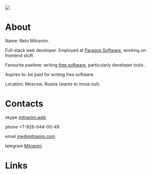 <div style="margin-bottom: 0"><img src="/images/small/face.jpg" class="right"></div>

# About

Name: Nelo Mitranim.

Full-stack web developer. Employed at
[Paragon Software](http://paragon-software.com), working on frontend stuff.

Favourite pastime: writing [free software](/projects/), particularly
developer tools [](http://mitranim.com/atril/).

Aspires to: be paid for writing free software.

Location: Moscow, Russia (wants to move out).

# Contacts

<span class="sf-icon-skype inline"></span>skype [mitranim.web](skype:mitranim.web?chat)

<span class="sf-icon-mobile inline"></span><span>phone +7-926-044-00-49</span>

<span class="sf-icon-at inline"></span>email [me@mitranim.com](mailto:me@mitranim.com)

<span class="sf-icon-paper-plane-o inline"></span>telegram [Mitranim](https://telegram.me/Mitranim)

# Links

<p style="font-size: 2em">
  <a href="https://github.com/Mitranim" target="_blank" class="sf-icon-github dark pop"></a>
  <a href="http://twitter.com/mitranim" target="_blank" class="sf-icon-twitter dark pop"></a>
  <a href="http://linkedin.com/in/mitranim" target="_blank" class="sf-icon-linkedin dark pop"></a>
  <a href="http://facebook.com/mitranim" target="_blank" class="sf-icon-facebook dark pop"></a>
</p>
